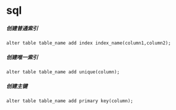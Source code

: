 # sql
##### 创建普通索引
```
alter table table_name add index index_name(column1,column2);
```

##### 创建唯一索引
```
alter table table_name add unique(column);
```

##### 创建主键
```
alter table table_name add primary key(column);
```
